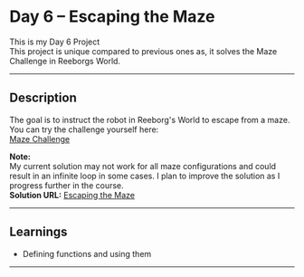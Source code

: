 # Day 6 – Escaping the Maze

This is my Day 6 Project  
This project is unique compared to previous ones as, it solves the Maze Challenge in Reeborgs World.  

---

## Description
  
The goal is to instruct the robot in Reeborg's World to escape from a maze.  
You can try the challenge yourself here:  
[Maze Challenge](https://reeborg.ca/reeborg.html?lang=en&mode=python&menu=worlds%2Fmenus%2Freeborg_intro_en.json&name=Maze&url=worlds%2Ftutorial_en%2Fmaze1.json)
  
**Note:**  
My current solution may not work for all maze configurations and could result in an infinite loop in some cases. I plan to improve the solution as I progress further in the course.  
**Solution URL:** [Escaping the Maze](main.py)

---

## Learnings

- Defining functions and using them

---
